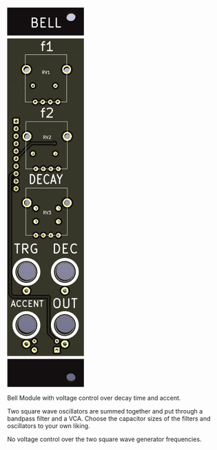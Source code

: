 ![](https://raw.githubusercontent.com/Fihdi/Eurorack/main/Bell/Bell-Front.png)

Bell Module with voltage control over decay time and accent.

Two square wave oscillators are summed together and put through a bandpass filter and a VCA. Choose the capacitor sizes of the filters and oscillators to your own liking.

No voltage control over the two square wave generator frequencies.
